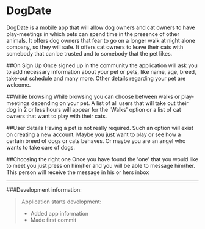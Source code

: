 # DogDate
DogDate is a mobile app that will allow dog owners and cat owners to have play-meetings in which pets can spend time in the presence of other animals. It offers dog owners that fear to go on a longer walk at night alone company, so they will safe. It offers cat owners to leave their cats with somebody that can be trusted and to somebody that the pet likes.  

##On Sign Up
Once signed up in the community the application will ask you to add necessary information about your pet or pets, like name, age, breed, take-out schedule and many more. Other details regarding your pet are welcome.  

##While browsing
While browsing you can choose between walks or play-meetings depending on your pet. A list of all users that will take out their dog in 2 or less hours will appear for the 'Walks' option or a list of cat owners that want to play with their cats.

##User details
Having a pet is not really required. Such an option will exist on creating a new account. Maybe you just want to play or see how a certain breed of dogs or cats behaves. Or maybe you are an angel who wants to take care of dogs.

##Choosing the right one
Once you have found the 'one' that you would like to meet you just press on him/her and you will be able to message him/her. This person will receive the message in his or hers inbox

---
###Development information:

> Application starts development:  
>- Added app information  
>- Made first commit
